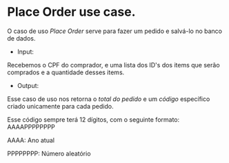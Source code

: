 # Place Order use case.

O caso de uso *Place Order* serve para fazer um pedido e salvá-lo no banco de dados.

- Input:

Recebemos o CPF do comprador, e uma lista dos ID's dos items que serão comprados e a quantidade desses items.

- Output:

Esse caso de uso nos retorna o *total do pedido* e um *código* específico criado unicamente para cada pedido.

Esse código sempre terá 12 dígitos, com o seguinte formato: AAAAPPPPPPPP

AAAA: Ano atual

PPPPPPPP: Número aleatório
